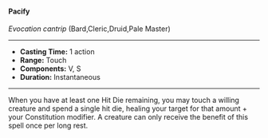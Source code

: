 #### Pacify
*Evocation cantrip* (Bard,Cleric,Druid,Pale Master)
___
- **Casting Time:** 1 action
- **Range:** Touch
- **Components:** V, S
- **Duration:** Instantaneous
---
When you have at least one Hit Die remaining, you may touch a willing creature and spend a single hit die, healing your target for that amount + your Constitution modifier. A creature can only receive the benefit of this spell once per long rest.
